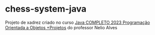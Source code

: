 # chess-system-java

Projeto de xadrez criado no curso [Java COMPLETO 2023 Programação Orientada a Objetos +Projetos](https://www.udemy.com/course/java-curso-completo/?utm_source=adwords&utm_medium=udemyads&utm_campaign=Webindex_Catchall_la.PT_cc.BR&utm_term=_._ag_114148736799_._ad_485704569539_._de_c_._dm__._pl__._ti_dsa-510684693277_._li_9102481_._pd__._&gclid=CjwKCAjwo7iiBhAEEiwAsIxQEUxEGpuYIaoOzek37Sa2BF8VoMID8wwq9beHAOfka4mhMjDw17MDXxoCC80QAvD_BwE) do professor Nelio Alves
